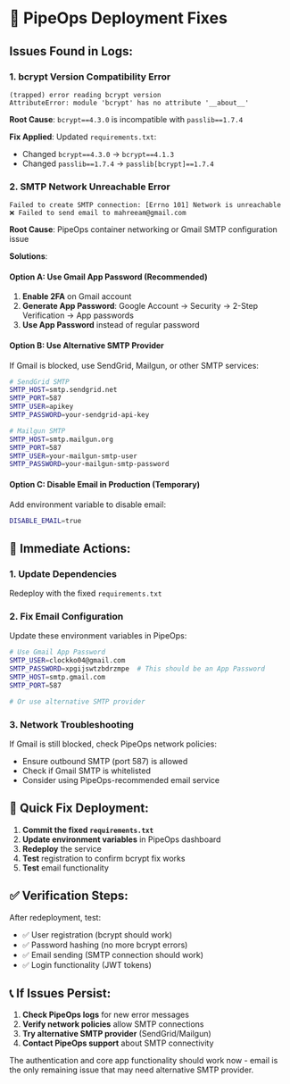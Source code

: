 # 🚨 PipeOps Deployment Fixes

## Issues Found in Logs:

### 1. **bcrypt Version Compatibility Error**
```
(trapped) error reading bcrypt version
AttributeError: module 'bcrypt' has no attribute '__about__'
```

**Root Cause**: `bcrypt==4.3.0` is incompatible with `passlib==1.7.4`

**Fix Applied**: Updated `requirements.txt`:
- Changed `bcrypt==4.3.0` → `bcrypt==4.1.3`
- Changed `passlib==1.7.4` → `passlib[bcrypt]==1.7.4`

### 2. **SMTP Network Unreachable Error**
```
Failed to create SMTP connection: [Errno 101] Network is unreachable
❌ Failed to send email to mahreeam@gmail.com
```

**Root Cause**: PipeOps container networking or Gmail SMTP configuration issue

**Solutions**:

#### Option A: Use Gmail App Password (Recommended)
1. **Enable 2FA** on Gmail account
2. **Generate App Password**: Google Account → Security → 2-Step Verification → App passwords
3. **Use App Password** instead of regular password

#### Option B: Use Alternative SMTP Provider
If Gmail is blocked, use SendGrid, Mailgun, or other SMTP services:

```bash
# SendGrid SMTP
SMTP_HOST=smtp.sendgrid.net
SMTP_PORT=587
SMTP_USER=apikey
SMTP_PASSWORD=your-sendgrid-api-key

# Mailgun SMTP
SMTP_HOST=smtp.mailgun.org
SMTP_PORT=587
SMTP_USER=your-mailgun-smtp-user
SMTP_PASSWORD=your-mailgun-smtp-password
```

#### Option C: Disable Email in Production (Temporary)
Add environment variable to disable email:
```bash
DISABLE_EMAIL=true
```

## 🔧 **Immediate Actions:**

### 1. **Update Dependencies**
Redeploy with the fixed `requirements.txt`

### 2. **Fix Email Configuration**
Update these environment variables in PipeOps:

```bash
# Use Gmail App Password
SMTP_USER=clockko04@gmail.com
SMTP_PASSWORD=xpgijswtzbdrzmpe  # This should be an App Password
SMTP_HOST=smtp.gmail.com
SMTP_PORT=587

# Or use alternative SMTP provider
```

### 3. **Network Troubleshooting**
If Gmail is still blocked, check PipeOps network policies:
- Ensure outbound SMTP (port 587) is allowed
- Check if Gmail SMTP is whitelisted
- Consider using PipeOps-recommended email service

## 🚀 **Quick Fix Deployment:**

1. **Commit the fixed `requirements.txt`**
2. **Update environment variables** in PipeOps dashboard
3. **Redeploy** the service
4. **Test** registration to confirm bcrypt fix works
5. **Test** email functionality

## ✅ **Verification Steps:**

After redeployment, test:
- ✅ User registration (bcrypt should work)
- ✅ Password hashing (no more bcrypt errors)
- ✅ Email sending (SMTP connection should work)
- ✅ Login functionality (JWT tokens)

## 📞 **If Issues Persist:**

1. **Check PipeOps logs** for new error messages
2. **Verify network policies** allow SMTP connections
3. **Try alternative SMTP provider** (SendGrid/Mailgun)
4. **Contact PipeOps support** about SMTP connectivity

The authentication and core app functionality should work now - email is the only remaining issue that may need alternative SMTP provider.
